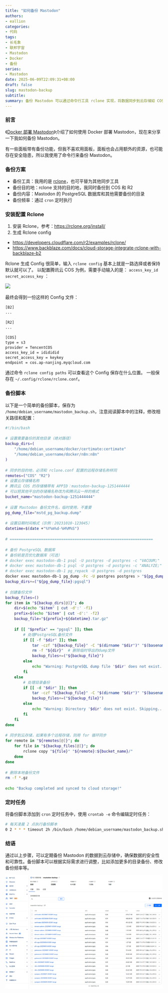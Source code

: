 ```yaml
---
title: "如何备份 Mastodon"
authors:
- eallion
categories:
- 代码
tags:
- 长毛象
- 联邦宇宙
- Mastodon
- Docker
- 备份
series:
- Mastodon
date: 2025-06-09T22:09:31+08:00
draft: false
slug: mastodon-backup
subtitle:
summary: 备份 Mastodon 可以通过命令行工具 rclone 实现，将数据同步到云存储如 COS 和 R2。首先安装并配置 rclone，生成配置文件后编写备份脚本，包括 PostgreSQL 数据库和其他目录的备份。使用 cron 定时任务每天自动执行该脚本，并定期验证备份完整性以确保数据安全。此方法避免了面板带来的资源占用和潜在安全隐患，同时可以根据需求灵活调整备份内容和频率，实现高效可靠的数据保护。
---
```


### 前言

《[Docker 部署 Mastodon](https://www.eallion.com/docker-deploy-mastodon/)》介绍了如何使用 Docker 部署 Mastodon，现在来分享一下我如何备份 Mastodon。

有一些面板带有备份功能，但我不喜欢用面板，面板也会占用额外的资源，也可能存在安全隐患，所以我使用了命令行来备份 Mastodon。

### 备份方案

- 备份工具：我用的是 [rclone](https://rclone.org/)，也可平替为其他同步工具
- 备份目的地：rclone 支持的目的地，我同时备份到 COS 和 R2
- 备份内容：Mastodon 的 PostgreSQL 数据库和其他需要备份的目录
- 备份频率：通过 `cron` 定时执行

### 安装配置 Rclone

1. 安装 Rclone，参考：<https://rclone.org/install/>
2. 生成 Rclone config

- https://developers.cloudflare.com/r2/examples/rclone/
- https://www.backblaze.com/docs/cloud-storage-integrate-rclone-with-backblaze-b2

Rclone 生成 Config 很简单，输入 `rclone config` 基本上就是一路选择或者保持默认就可以了。
以配置腾讯云 COS 为例，需要手动输入的是： `access_key_id` `secret_access_key` ：

![](/assets/images/posts/2023/07/rclone_config.gif)

最终会得到一份这样的 Config 文件：

```config
[B2]
...

[R2]
...

[COS]
type = s3
provider = TencentCOS
access_key_id = idididid
secret_access_key = keykey
endpoint = cos.ap-nanjing.myqcloud.com
```

通过命令 `rclone config paths` 可以查看这个 Config 保存在什么位置。
一般保存在 `~/.config/rclone/rclone.conf`。

### 备份脚本

以下是一个简单的备份脚本，保存为 `/home/debian_username/mastodon_backup.sh`，注意阅读脚本中的注释，修改相关路径和配置：

```bash
#!/bin/bash

# 设置需要备份的其他目录（绝对路径）
backup_dirs=(
    "/home/debian_username/docker/certimate:certimate"
    "/home/debian_username/docker/n8n:n8n"
)

# 同步的目的地，必须和 rclone.conf 配置的远程存储名称样同
remotes=("COS" "R2")
# 设置云存储桶名称
# 腾讯云 COS 的存储桶带有 APPID：mastodon-backup-1251444444
# 可以把其他平台的存储桶名称改为和腾讯云一样的格式
bucket_name="mastodon-backup-1251444444"

# 设置 Mastodon 备份文件名，临时使用，不重要
pg_dump_file="mstd_pg_backup.dump"

# 设置日期时间格式（示例：20231010-123045）
datetime=$(date +"%Y%m%d-%H%M%S")

# ================================================================

# 备份 PostgreSQL 数据库
# 备份前是否优化数据库（可选）
# docker exec mastodon-db-1 psql -U postgres -d postgres -c "VACUUM;"
# docker exec mastodon-db-1 psql -U postgres -d postgres -c "ANALYZE;"
# docker exec mastodon-db-1 pg_repack -U postgres -d postgres
docker exec mastodon-db-1 pg_dump -Fc -U postgres postgres > "${pg_dump_file}"
backup_dirs+=("${pg_dump_file}:pgsql")

# 创建备份文件
backup_files=()
for item in "${backup_dirs[@]}"; do
    dir=$(echo "$item" | cut -d':' -f1)
    prefix=$(echo "$item" | cut -d':' -f2)
    backup_file="${prefix}+${datetime}.tar.gz"

    if [[ "$prefix" == "pgsql" ]]; then
        # 处理PostgreSQL备份文件
        if [[ -f "$dir" ]]; then
            tar -czf "${backup_file}" -C "$(dirname "$dir")" "$(basename "$dir")"
            rm -f "${dir}"  # 删除临时导出的dump文件
            backup_files+=("${backup_file}")
        else
            echo "Warning: PostgreSQL dump file '$dir' does not exist. Skipping..."
        fi
    else
        # 处理目录备份
        if [[ -d "$dir" ]]; then
            tar -czf "${backup_file}" -C "$(dirname "$dir")" "$(basename "$dir")"
            backup_files+=("${backup_file}")
        else
            echo "Warning: Directory '$dir' does not exist. Skipping..."
        fi
    fi
done

# 同步到云存储，如果有多个远程存储，则用 for 循环同步
for remote in "${remotes[@]}"; do
    for file in "${backup_files[@]}"; do
        rclone copy "${file}" "${remote}:${bucket_name}/"
    done
done

# 删除本地备份文件
rm -f *.gz

echo "Backup completed and synced to cloud storage!"
```

### 定时任务

将备份脚本添加到 `cron` 定时任务中，使用 `crontab -e` 命令编辑定时任务：

```bash
# 每天凌晨 2 点执行备份脚本
0 2 * * * timeout 2h /bin/bash /home/debian_username/mastodon_backup.sh >> /home/debian_username/mastodon_backup.log 2>&1
```

### 结语

通过以上步骤，可以定期备份 Mastodon 的数据到云存储中，确保数据的安全性和可靠性。备份脚本可以根据实际需求进行调整，比如添加更多的目录备份、修改备份频率等。

![](cloudflare-r2-backup.png)
